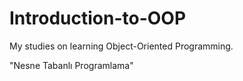 # Introduction-to-OOP
My studies on learning Object-Oriented Programming.

"Nesne Tabanlı Programlama"
